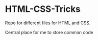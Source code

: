 # HTML-CSS-Tricks

Repo for different files for HTML and CSS.

Central place for me to store common code
